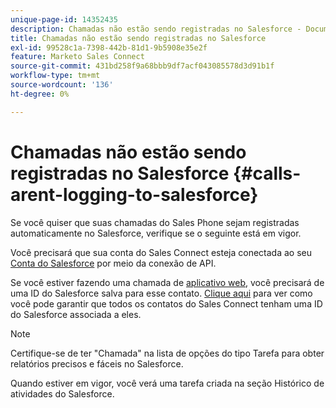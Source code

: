 ```yaml
---
unique-page-id: 14352435
description: Chamadas não estão sendo registradas no Salesforce - Documentação do Marketo - Documentação do produto
title: Chamadas não estão sendo registradas no Salesforce
exl-id: 99528c1a-7398-442b-81d1-9b5908e35e2f
feature: Marketo Sales Connect
source-git-commit: 431bd258f9a68bbb9df7acf043085578d3d91b1f
workflow-type: tm+mt
source-wordcount: '136'
ht-degree: 0%

---
```


# Chamadas não estão sendo registradas no Salesforce {#calls-arent-logging-to-salesforce}

Se você quiser que suas chamadas do Sales Phone sejam registradas automaticamente no Salesforce, verifique se o seguinte está em vigor.

Você precisará que sua conta do Sales Connect esteja conectada ao seu [Conta do Salesforce](/help/marketo/product-docs/marketo-sales-connect/crm/salesforce-integration/connect-your-sales-connect-account-to-salesforce.md) por meio da conexão de API.

Se você estiver fazendo uma chamada de [aplicativo web](https://toutapp.com/login), você precisará de uma ID do Salesforce salva para esse contato. [Clique aqui](/help/marketo/product-docs/marketo-sales-connect/crm/salesforce-customization/import-a-salesforce-id-into-sales-connect.md) para ver como você pode garantir que todos os contatos do Sales Connect tenham uma ID do Salesforce associada a eles.

>[!NOTE]
>
>Certifique-se de ter &quot;Chamada&quot; na lista de opções do tipo Tarefa para obter relatórios precisos e fáceis no Salesforce.

Quando estiver em vigor, você verá uma tarefa criada na seção Histórico de atividades do Salesforce.
